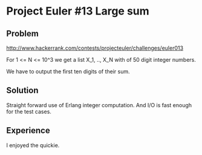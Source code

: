 # Project Euler #13 Large sum

## Problem
http://www.hackerrank.com/contests/projecteuler/challenges/euler013

For 1 <= N <= 10^3 we get a list X_1, .., X_N with 
of 50 digit integer numbers.

We have to output the first ten digits of their sum.

## Solution
Straight forward use of Erlang integer computation. 
And I/O is fast enough for the test cases. 

## Experience
I enjoyed the quickie.
